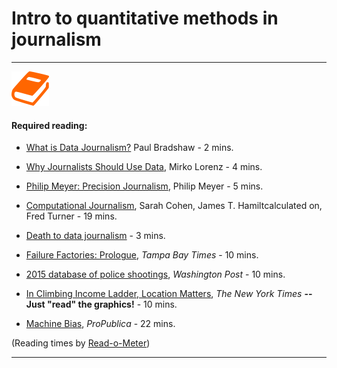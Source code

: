 # Intro to quantitative methods in journalism


---

![](/assets/book.png)

#### Required reading:

- [What is Data Journalism?](http://datajournalismhandbook.org/1.0/en/introduction_0.html) Paul Bradshaw - 2 mins.

- [Why Journalists Should Use Data](http://datajournalismhandbook.org/1.0/en/introduction_1.html), Mirko Lorenz - 4 mins.

- [Philip Meyer: Precision Journalism](https://www.youtube.com/watch?v=FbYR78vyhw0&feature=youtu.be&t=1m28s), Philip Meyer - 5 mins.

- [Computational Journalism](http://cacm.acm.org/magazines/2011/10/131400-computational-journalism/fulltext), Sarah Cohen, James T. Hamiltcalculated on, Fred Turner - 19 mins.

- [Death to data journalism](https://www.nytimes.com/2015/06/20/upshot/death-to-data-journalism.html) - 3 mins.

- [Failure Factories: Prologue](http://www.tampabay.com/projects/2015/investigations/pinellas-failure-factories/chart-failing-black-students/), _Tampa Bay Times_ - 10 mins.

- [2015 database of police shootings](https://www.washingtonpost.com/graphics/national/police-shootings/), _Washington Post_ - 10 mins.

- [In Climbing Income Ladder, Location Matters](http://www.nytimes.com/2013/07/22/business/in-climbing-income-ladder-location-matters.html?pagewanted=all&_r=0), _The New York Times_ **-- Just "read" the graphics!** - 10 mins.

- [Machine Bias](https://www.propublica.org/article/machine-bias-risk-assessments-in-criminal-sentencing), _ProPublica_ - 22 mins.

(Reading times by [Read-o-Meter](http://niram.org/read/))

---

